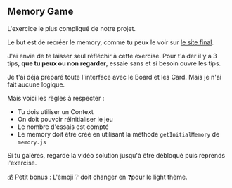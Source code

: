 ## Memory Game

L'exercice le plus compliqué de notre projet.

Le but est de recréer le memory, comme tu peux le voir sur [le site final](TODO).

J'ai envie de te laisser seul réfléchir à cette exercise. Pour t'aider
il y a 3 tips, **que tu peux ou non regarder**, essaie sans et si besoin
ouvre les tips.

Je t'ai déjà préparé toute l'interface avec le Board et les Card.
Mais je n'ai fait aucune logique.

Mais voici les règles à respecter :

- Tu dois utiliser un Context
- On doit pouvoir réinitialiser le jeu
- Le nombre d'essais est compté
- Le memory doit être créé en utilisant la méthode `getInitialMemory` de `memory.js`

Si tu galères, regarde la vidéo solution jusqu'à être débloqué puis
reprends l'exercise.

💰 Petit bonus : L'émoji ❔ doit changer en ❓pour le light thème.
